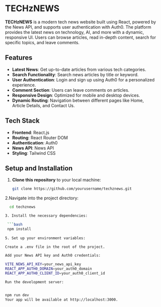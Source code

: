 # TECHzNEWS

**TECHzNEWS** is a modern tech news website built using React, powered by the News API, and supports user authentication with Auth0. The platform provides the latest news on technology, AI, and more with a dynamic, responsive UI. Users can browse articles, read in-depth content, search for specific topics, and leave comments.

## Features

- **Latest News**: Get up-to-date articles from various tech categories.
- **Search Functionality**: Search news articles by title or keyword.
- **User Authentication**: Login and sign up using Auth0 for a personalized experience.
- **Comment Section**: Users can leave comments on articles.
- **Responsive Design**: Optimized for mobile and desktop devices.
- **Dynamic Routing**: Navigation between different pages like Home, Article Details, and Contact Us.

## Tech Stack

- **Frontend**: React.js
- **Routing**: React Router DOM
- **Authentication**: Auth0
- **News API**: News API
- **Styling**: Tailwind CSS

## Setup and Installation

1. **Clone this repository** to your local machine:

   ```bash
   git clone https://github.com/yourusername/techznews.git
   
2.Navigate into the project directory:

  ```bash
    cd techznews

3. Install the necessary dependencies:

   ```bash
   npm install
   
5. Set up your environment variables:

Create a .env file in the root of the project.

Add your News API key and Auth0 credentials:

VITE_NEWS_API_KEY=your_news_api_key
REACT_APP_AUTH0_DOMAIN=your_auth0_domain
REACT_APP_AUTH0_CLIENT_ID=your_auth0_client_id

Run the development server:


  npm run dev
Your app will be available at http://localhost:3000.
